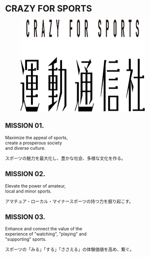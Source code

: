 # CRAZY FOR SPORTS

<!-- ![corporate logo](https://github.com/undotsushin/.github/blob/main/images/corporate_logo.png) -->

<p align="center">
  <picture>
    <!-- ダークモード用 -->
    <source
      srcset="https://github.com/undotsushin/.github/blob/main/images/corporate_logo_white.svg"
      media="(prefers-color-scheme: dark)"
    />
    <!-- ライトモード用 -->
    <source srcset="https://github.com/undotsushin/.github/blob/main/images/corporate_logo_black.svg" />
    <img
      src="https://github.com/undotsushin/.github/blob/main/images/corporate_logo_black.svg"
      alt="corporate logo"
      width="80%"
      height="300"
    />
  </picture>
</p>

## MISSION 01.
Maximize the appeal of sports,  
create a prosperous society  
and diverse culture.

スポーツの魅力を最大化し、豊かな社会、多様な文化を作る。

## MISSION 02.
Elevate the power of amateur,  
local and minor sports.

アマチュア・ローカル・マイナースポーツの持つ力を掘り起こす。

## MISSION 03.
Enhance and connect the value of the  
experience of "watching", "playing" and  
"supporting" sports.

スポーツの「みる」「する」「ささえる」の体験価値を高め、繋ぐ。
